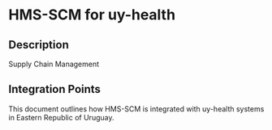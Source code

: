 # HMS-SCM for uy-health

## Description

Supply Chain Management

## Integration Points

This document outlines how HMS-SCM is integrated with uy-health systems in Eastern Republic of Uruguay.

